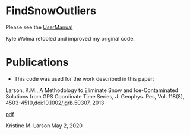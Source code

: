 # FindSnowOutliers
Please see the <a href=UserManual.pdf>UserManual</a>

Kyle Wolma retooled and improved my original code. 

# Publications
* This code was used for the work described in this paper:

Larson, K.M., A Methodology to Eliminate Snow and Ice-Contaminated Solutions from GPS Coordinate Time Series, J. Geophys. Res, Vol. 118(8), 4503-4510,doi:10.1002/jgrb.50307, 2013

<a href=https://www.kristinelarson.net/wp-content/uploads/2015/10/Larson_2013snowoutliers.pdf>pdf</a>



Kristine M. Larson
May 2, 2020
